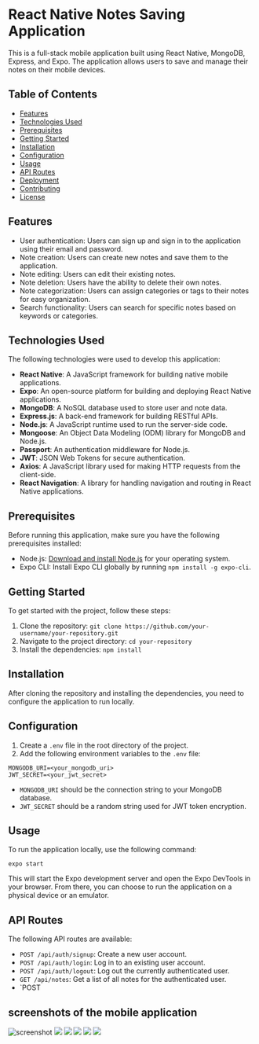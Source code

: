# React Native Notes Saving Application

This is a full-stack mobile application built using React Native, MongoDB, Express, and Expo. The application allows users to save and manage their notes on their mobile devices.

## Table of Contents

- [Features](#features)
- [Technologies Used](#technologies-used)
- [Prerequisites](#prerequisites)
- [Getting Started](#getting-started)
- [Installation](#installation)
- [Configuration](#configuration)
- [Usage](#usage)
- [API Routes](#api-routes)
- [Deployment](#deployment)
- [Contributing](#contributing)
- [License](#license)

## Features

- User authentication: Users can sign up and sign in to the application using their email and password.
- Note creation: Users can create new notes and save them to the application.
- Note editing: Users can edit their existing notes.
- Note deletion: Users have the ability to delete their own notes.
- Note categorization: Users can assign categories or tags to their notes for easy organization.
- Search functionality: Users can search for specific notes based on keywords or categories.

## Technologies Used

The following technologies were used to develop this application:

- **React Native**: A JavaScript framework for building native mobile applications.
- **Expo**: An open-source platform for building and deploying React Native applications.
- **MongoDB**: A NoSQL database used to store user and note data.
- **Express.js**: A back-end framework for building RESTful APIs.
- **Node.js**: A JavaScript runtime used to run the server-side code.
- **Mongoose**: An Object Data Modeling (ODM) library for MongoDB and Node.js.
- **Passport**: An authentication middleware for Node.js.
- **JWT**: JSON Web Tokens for secure authentication.
- **Axios**: A JavaScript library used for making HTTP requests from the client-side.
- **React Navigation**: A library for handling navigation and routing in React Native applications.

## Prerequisites

Before running this application, make sure you have the following prerequisites installed:

- Node.js: [Download and install Node.js](https://nodejs.org) for your operating system.
- Expo CLI: Install Expo CLI globally by running `npm install -g expo-cli`.

## Getting Started

To get started with the project, follow these steps:

1. Clone the repository: `git clone https://github.com/your-username/your-repository.git`
2. Navigate to the project directory: `cd your-repository`
3. Install the dependencies: `npm install`

## Installation

After cloning the repository and installing the dependencies, you need to configure the application to run locally.

## Configuration

1. Create a `.env` file in the root directory of the project.
2. Add the following environment variables to the `.env` file:

```
MONGODB_URI=<your_mongodb_uri>
JWT_SECRET=<your_jwt_secret>
```

- `MONGODB_URI` should be the connection string to your MongoDB database.
- `JWT_SECRET` should be a random string used for JWT token encryption.

## Usage

To run the application locally, use the following command:

```
expo start
```

This will start the Expo development server and open the Expo DevTools in your browser. From there, you can choose to run the application on a physical device or an emulator.

## API Routes

The following API routes are available:

- `POST /api/auth/signup`: Create a new user account.
- `POST /api/auth/login`: Log in to an existing user account.
- `POST /api/auth/logout`: Log out the currently authenticated user.
- `GET /api/notes`: Get a list of all notes for the authenticated user.
- `POST
## screenshots of the mobile application

<img src='https://ik.imagekit.io/x761p7oyp/notes/photo_2022-09-11_15-08-59_GrEtkftyik.jpg?ik-sdk-version=javascript-1.4.3&updatedAt=1662898289963' alt='screenshot'  />
<img src='https://ik.imagekit.io/x761p7oyp/notes/photo_2022-09-11_15-08-52_SadgGaZrF4.jpg?ik-sdk-version=javascript-1.4.3&updatedAt=1662898290171' />
<img src='https://ik.imagekit.io/x761p7oyp/notes/photo_2022-09-11_15-08-35_pi7dtU4st5.jpg?ik-sdk-version=javascript-1.4.3&updatedAt=1662898289965' />
<img src='https://ik.imagekit.io/x761p7oyp/notes/photo_2022-09-11_15-08-39_aIrHH-H0j.jpg?ik-sdk-version=javascript-1.4.3&updatedAt=1662898289635' />
<img src='https://ik.imagekit.io/x761p7oyp/notes/photo_2022-09-11_15-08-44_jbXNB6pZEG.jpg?ik-sdk-version=javascript-1.4.3&updatedAt=1662898289916'  />
<img src='https://ik.imagekit.io/x761p7oyp/notes/photo_2022-09-11_15-18-03_9Vkz280yx.jpg?ik-sdk-version=javascript-1.4.3&updatedAt=1662898721388'  />




